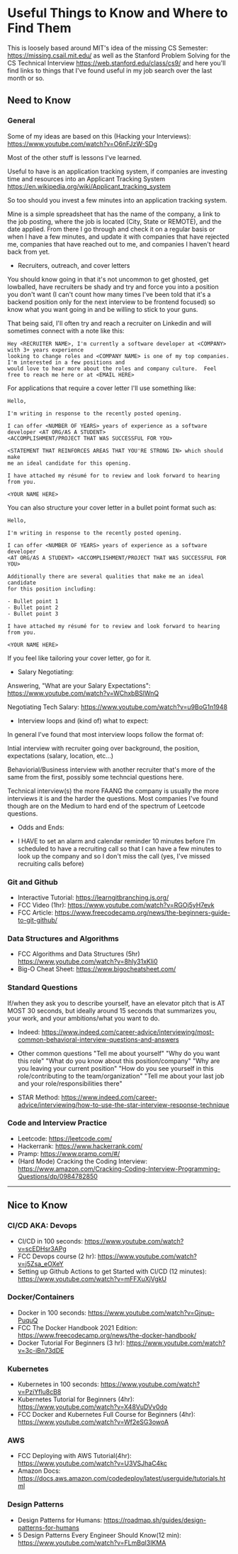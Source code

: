 # Useful Things to Know and Where to Find Them

This is loosely based around MIT's idea of the missing CS Semester: https://missing.csail.mit.edu/ as well as the Stanford Problem Solving for the CS Technical Interview https://web.stanford.edu/class/cs9/ and here you'll find links to things that I've found useful in my job search over the last month or so.  



## Need to Know

### General


Some of my ideas are based on this (Hacking your Interviews): https://www.youtube.com/watch?v=O6nFJzW-SDg 

Most of the other stuff is lessons I've learned.  

Useful to have is an application tracking system, if companies are investing time and resources into an Applicant Tracking System https://en.wikipedia.org/wiki/Applicant_tracking_system

So too should you invest a few minutes into an application tracking system.  

Mine is a simple spreadsheet that has the name of the company, a link to the job posting, where the job is located (City, State or REMOTE), and the date applied.  From there I go through and check it on a regular basis or when I have a few minutes, and update it with companies that have rejected me, companies that have reached out to me, and companies I haven't heard back from yet.  

* Recruiters, outreach, and cover letters

You should know going in that it's not uncommon to get ghosted, get lowballed, have recruiters be shady and try and force you into a position you don't want (I can't count how many times I've been told that it's a backend position only for the next interview to be frontend focused) so know what you want going in and be willing to stick to your guns.

That being said, I'll often try and reach a recruiter on Linkedin and will sometimes connect with a note like this:

```
Hey <RECRUITER NAME>, I'm currently a software developer at <COMPANY> with 3+ years experience 
looking to change roles and <COMPANY NAME> is one of my top companies.  I'm interested in a few positions and 
would love to hear more about the roles and company culture.  Feel free to reach me here or at <EMAIL HERE>
```

For applications that require a cover letter I'll use something like:

```
Hello,

I'm writing in response to the recently posted opening.

I can offer <NUMBER OF YEARS> years of experience as a software developer <AT ORG/AS A STUDENT> 
<ACCOMPLISHMENT/PROJECT THAT WAS SUCCESSFUL FOR YOU>  

<STATEMENT THAT REINFORCES AREAS THAT YOU'RE STRONG IN> which should make 
me an ideal candidate for this opening.  

I have attached my résumé for to review and look forward to hearing from you.

<YOUR NAME HERE>
```

You can also structure your cover letter in a bullet point format such as:


```
Hello,

I'm writing in response to the recently posted opening.

I can offer <NUMBER OF YEARS> years of experience as a software developer 
<AT ORG/AS A STUDENT> <ACCOMPLISHMENT/PROJECT THAT WAS SUCCESSFUL FOR YOU>  

Additionally there are several qualities that make me an ideal candidate 
for this position including:

- Bullet point 1
- Bullet point 2
- Bullet point 3

I have attached my résumé for to review and look forward to hearing from you.

<YOUR NAME HERE>
```



If you feel like tailoring your cover letter, go for it.  

* Salary Negotiating:

Answering, "What are your Salary Expectations": https://www.youtube.com/watch?v=WChxbBSlWnQ

Negotiating Tech Salary: https://www.youtube.com/watch?v=u9BoG1n1948


* Interview loops and (kind of) what to expect:
 
In general I've found that most interview loops follow the format of:

Intial interview with recruiter going over background, the position, expectations (salary, location, etc...)

Behaviorial/Business interview with another recruiter that's more of the same from the first, possibly some techncial questions here.

Technical interview(s) the more FAANG the company is usually the more interviews it is and the harder the questions.  Most companies I've found though are on the Medium to hard end of the spectrum of Leetcode questions.  


* Odds and Ends:

- I HAVE to set an alarm and calendar reminder 10 minutes before I'm scheduled to have a recruiting call so that I can have a few minutes to look up the company and so I don't miss the call (yes, I've missed recruiting calls before)

### Git and Github

- Interactive Tutorial: https://learngitbranching.js.org/
- FCC Video (1hr): https://www.youtube.com/watch?v=RGOj5yH7evk
- FCC Article: https://www.freecodecamp.org/news/the-beginners-guide-to-git-github/


### Data Structures and Algorithms

- FCC Algorithms and Data Structures (5hr) https://www.youtube.com/watch?v=8hly31xKli0 
- Big-O Cheat Sheet: https://www.bigocheatsheet.com/

### Standard Questions

If/when they ask you to describe yourself, have an elevator pitch that is AT MOST 30 seconds, but ideally around 15 seconds that summarizes you, your work, and your ambitions/what you want to do.

- Indeed: https://www.indeed.com/career-advice/interviewing/most-common-behavioral-interview-questions-and-answers
- Other common questions
  "Tell me about yourself"
  "Why do you want this role"
  "What do you know about this position/company"
  "Why are you leaving your current position"
  "How do you see yourself in this role/contributing to the team/organization"
  "Tell me about your last job and your role/responsibilities there"
  
 - STAR Method: https://www.indeed.com/career-advice/interviewing/how-to-use-the-star-interview-response-technique


### Code and Interview Practice

- Leetcode: https://leetcode.com/
- Hackerrank: https://www.hackerrank.com/
- Pramp: https://www.pramp.com/#/
- (Hard Mode) Cracking the Coding Interview: https://www.amazon.com/Cracking-Coding-Interview-Programming-Questions/dp/0984782850



---------------------------------------------------------------------



## Nice to Know

### CI/CD AKA: Devops

- CI/CD in 100 seconds: https://www.youtube.com/watch?v=scEDHsr3APg
- FCC Devops course (2 hr): https://www.youtube.com/watch?v=j5Zsa_eOXeY
- Setting up Github Actions to get Started with CI/CD (12 minutes): https://www.youtube.com/watch?v=mFFXuXjVgkU


### Docker/Containers

- Docker in 100 seconds: https://www.youtube.com/watch?v=Gjnup-PuquQ
- FCC The Docker Handbook 2021 Edition: https://www.freecodecamp.org/news/the-docker-handbook/
- Docker Tutorial For Beginners (3 hr): https://www.youtube.com/watch?v=3c-iBn73dDE

### Kubernetes

- Kubernetes in 100 seconds: https://www.youtube.com/watch?v=PziYflu8cB8
- Kubernetes Tutorial for Beginners (4hr): https://www.youtube.com/watch?v=X48VuDVv0do
- FCC Docker and Kubernetes Full Course for Beginners (4hr): https://www.youtube.com/watch?v=Wf2eSG3owoA


### AWS

- FCC Deploying with AWS Tutorial(4hr): https://www.youtube.com/watch?v=U3VSJhaC4kc
- Amazon Docs: https://docs.aws.amazon.com/codedeploy/latest/userguide/tutorials.html


### Design Patterns

- Design Patterns for Humans: https://roadmap.sh/guides/design-patterns-for-humans
- 5 Design Patterns Every Engineer Should Know(12 min): https://www.youtube.com/watch?v=FLmBqI3IKMA



